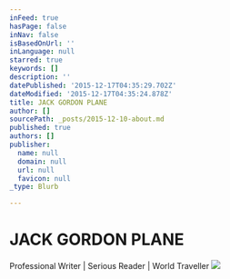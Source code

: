 ```yaml
---
inFeed: true
hasPage: false
inNav: false
isBasedOnUrl: ''
inLanguage: null
starred: true
keywords: []
description: ''
datePublished: '2015-12-17T04:35:29.702Z'
dateModified: '2015-12-17T04:35:24.878Z'
title: JACK GORDON PLANE
author: []
sourcePath: _posts/2015-12-10-about.md
published: true
authors: []
publisher:
  name: null
  domain: null
  url: null
  favicon: null
_type: Blurb

---
```

# JACK GORDON PLANE

Professional Writer | Serious Reader | World Traveller ![](https://the-grid-user-content.s3-us-west-2.amazonaws.com/d5e8506e-fc96-413b-ac76-7d06fa9cc06d.jpg)